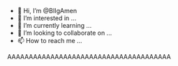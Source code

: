 - 👋 Hi, I’m @BIIgAmen
- 👀 I’m interested in ...
- 🌱 I’m currently learning ...
- 💞️ I’m looking to collaborate on ...
- 📫 How to reach me ...

<!---AAAAAAAAAAAAAAAAAAAAA
YAAAAAAAAAAAAAAAAAAHOOOOOOOOOOOOOOOOOOOOOOOOOOOOOOOOOOOOOOOOOOOOOOOOOOAAAAAAAAAAAAAAAAAAAAAAAAAAAAAAAAAAAAAAAAAAAAAAAAAAAAAAAAAAAAAAAAAAAAAAAAAAAAAA
AAAAAAAAAAAAAAAAAAAAAAAAAAAAAAAAAAAAAA
AAAAAAAAAAAAAA
--->AAAAAAAAAAAAAAAAAAAAAAAAAAAAAAAAAAAAAA
